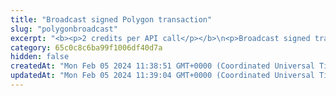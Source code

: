 ```yaml
---
title: "Broadcast signed Polygon transaction"
slug: "polygonbroadcast"
excerpt: "<b><p>2 credits per API call</p></b>\n<p>Broadcast signed transaction to Polygon blockchain. This method is used internally from Tatum KMS or Tatum client libraries.\nIt is possible to create custom signing mechanism and use this method only for broadcasting data to the blockchain.</p>"
category: 65c0c8c6ba99f1006df40d7a
hidden: false
createdAt: "Mon Feb 05 2024 11:38:51 GMT+0000 (Coordinated Universal Time)"
updatedAt: "Mon Feb 05 2024 11:39:04 GMT+0000 (Coordinated Universal Time)"
---
```

